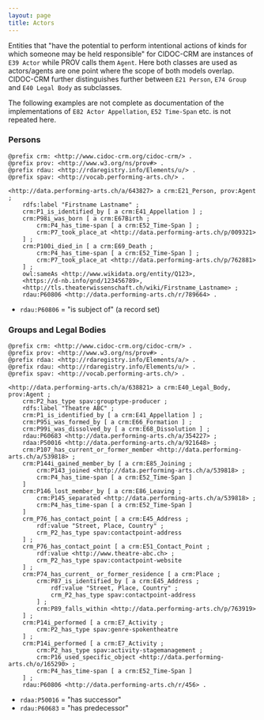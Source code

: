 ```yaml
---
layout: page
title: Actors
---
```


Entities that "have the potential to perform intentional actions of kinds for which someone may be held responsible" for CIDOC-CRM are instances of `E39 Actor` while PROV calls them `Agent`. Here both classes are used as actors/agents are one point where the scope of both models overlap. CIDOC-CRM further distinguishes further between `E21 Person`, `E74 Group` and `E40 Legal Body` as subclasses.

The following examples are not complete as documentation of the implementations of `E82 Actor Appellation`, `E52 Time-Span` etc. is not repeated here.

### Persons <a id="persons"></a>

```ttl
@prefix crm: <http://www.cidoc-crm.org/cidoc-crm/> .
@prefix prov: <http://www.w3.org/ns/prov#> .
@prefix rdau: <http://rdaregistry.info/Elements/u/> .
@prefix spav: <http://vocab.performing-arts.ch/> .

<http://data.performing-arts.ch/a/643827> a crm:E21_Person, prov:Agent ;
	rdfs:label "Firstname Lastname" ;
	crm:P1_is_identified_by [ a crm:E41_Appellation ] ;
	crm:P98i_was_born [ a crm:E67Birth ;
		crm:P4_has_time-span [ a crm:E52_Time-Span ] ;
		crm:P7_took_place_at <http://data.performing-arts.ch/p/009321>
	] ;
	crm:P100i_died_in [ a crm:E69_Death ;
		crm:P4_has_time-span [ a crm:E52_Time-Span ] ;
		crm:P7_took_place_at <http://data.performing-arts.ch/p/762881>
	] ;
	owl:sameAs <http://www.wikidata.org/entity/Q123>, 
	<https://d-nb.info/gnd/123456789>, 
	<http://tls.theaterwissenschaft.ch/wiki/Firstname_Lastname> ;
	rdau:P60806 <http://data.performing-arts.ch/r/789664> .
```

* `rdau:P60806` = "is subject of" (a record set)

### Groups and Legal Bodies <a id="groups"></a>

```ttl
@prefix crm: <http://www.cidoc-crm.org/cidoc-crm/> .
@prefix prov: <http://www.w3.org/ns/prov#> .
@prefix rdaa: <http://rdaregistry.info/Elements/a/> .
@prefix rdau: <http://rdaregistry.info/Elements/u/> .
@prefix spav: <http://vocab.performing-arts.ch/> .

<http://data.performing-arts.ch/a/638821> a crm:E40_Legal_Body, prov:Agent ;
	crm:P2_has_type spav:grouptype-producer ;
	rdfs:label "Theatre ABC" ;
	crm:P1_is_identified_by [ a crm:E41_Appellation ] ;
	crm:P95i_was_formed_by [ a crm:E66_Formation ] ;
	crm:P99i_was_dissolved_by [ a crm:E68_Dissolution ] ;
	rdau:P60683 <http://data.performing-arts.ch/a/354227> ;
	rdaa:P50016 <http://data.performing-arts.ch/a/921648> ;
	crm:P107_has_current_or_former_member <http://data.performing-arts.ch/a/539818> ;
	crm:P144i_gained_member_by [ a crm:E85_Joining ; 
		crm:P143_joined <http://data.performing-arts.ch/a/539818> ;
		crm:P4_has_time-span [ a crm:E52_Time-Span ]
	]
	crm:P146_lost_member_by [ a crm:E86_Leaving ; 
		crm:P145_separated <http://data.performing-arts.ch/a/539818> ;
		crm:P4_has_time-span [ a crm:E52_Time-Span ]
	]
	crm_P76_has_contact_point [ a crm:E45_Address ;
		rdf:value "Street, Place, Country" ;
		crm_P2_has_type spav:contactpoint-address
	] ;
	crm_P76_has_contact_point [ a crm:E51_Contact_Point ;
		rdf:value <http://www.theatre-abc.ch> ;
		crm_P2_has_type spav:contactpoint-website
	] ;
	crm:P74_has_current_ or_former_residence [ a crm:Place ;
		crm:P87_is_identified_by [ a crm:E45_Address ;
			rdf:value "Street, Place, Country" ;
			crm_P2_has_type spav:contactpoint-address
		] ;
		crm:P89_falls_within <http://data.performing-arts.ch/p/763919>
	] ;
	crm:P14i_performed [ a crm:E7_Activity ;
		crm:P2_has_type spav:genre-spokentheatre
	] ;
	crm:P14i_performed [ a crm:E7_Activity ;
		crm:P2_has_type spav:activity-stagemanagement ;
		crm:P16_used_specific_object <http://data.performing-arts.ch/o/165290> ;
		crm:P4_has_time-span [ a crm:E52_Time-Span ]
	] ;
	rdau:P60806 <http://data.performing-arts.ch/r/456> .
```

* `rdaa:P50016` = "has successor"
* `rdau:P60683` = "has predecessor"


<!-- TODO: How to represent that one actor/agent controls another? -->
<!-- TODO: Change the two identical blank node addresses into into one entity with URI? -->

